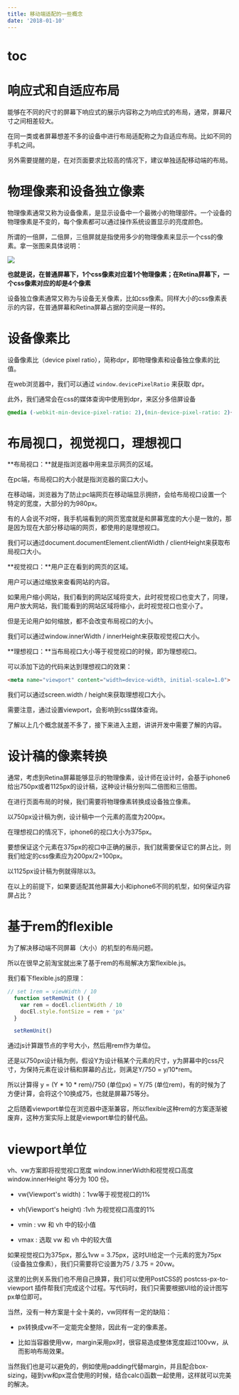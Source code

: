 ```yaml
---
title: 移动端适配的一些概念
date: '2018-01-10'
---
```


# toc

# 响应式和自适应布局

能够在不同的尺寸的屏幕下响应式的展示内容称之为响应式的布局，通常，屏幕尺寸之间相差较大。

在同一类或者屏幕想差不多的设备中进行布局适配称之为自适应布局。比如不同的手机之间。

另外需要提醒的是，在对页面要求比较高的情况下，建议单独适配移动端的布局。

# 物理像素和设备独立像素

物理像素通常又称为设备像素，是显示设备中一个最微小的物理部件。一个设备的物理像素是不变的，每个像素都可以通过操作系统设置显示的亮度颜色。

所谓的一倍屏，二倍屏，三倍屏就是指使用多少的物理像素来显示一个css的像素。拿一张图来具体说明：

![](./retina-web.jpg)

**也就是说，在普通屏幕下，1个css像素对应着1个物理像素；在Retina屏幕下，一个css像素对应的却是4个像素**

设备独立像素通常又称为与设备无关像素，比如css像素。同样大小的css像素表示的内容，在普通屏幕和Retina屏幕占据的空间是一样的。

# 设备像素比

设备像素比（device pixel ratio），简称dpr，即物理像素和设备独立像素的比值。

在web浏览器中，我们可以通过 `window.devicePixelRatio` 来获取 dpr。

此外，我们通常会在css的媒体查询中使用到dpr，来区分多倍屏设备

```css
@media (-webkit-min-device-pixel-ratio: 2),(min-device-pixel-ratio: 2){ }
```

# 布局视口，视觉视口，理想视口

**布局视口：**就是指浏览器中用来显示网页的区域。

在pc端，布局视口的大小就是指浏览器的窗口大小。

在移动端，浏览器为了防止pc端网页在移动端显示拥挤，会给布局视口设置一个特定的宽度，大部分的为980px。

有的人会说不对呀，我手机端看到的网页宽度就是和屏幕宽度的大小是一致的，那是因为现在大部分移动端的网页，都使用的是理想视口。

我们可以通过document.documentElement.clientWidth / clientHeight来获取布局视口大小。

**视觉视口：**用户正在看到的网页的区域。

用户可以通过缩放来查看网站的内容。

如果用户缩小网站，我们看到的网站区域将变大，此时视觉视口也变大了，同理，用户放大网站，我们能看到的网站区域将缩小，此时视觉视口也变小了。

但是无论用户如何缩放，都不会改变布局视口的大小。

我们可以通过window.innerWidth / innerHeight来获取视觉视口大小。

**理想视口：**当布局视口大小等于视觉视口的时候，即为理想视口。

可以添加下边的代码来达到理想视口的效果：

```html
<meta name="viewport" content="width=device-width, initial-scale=1.0">
```

我们可以通过screen.width / height来获取理想视口大小。

需要注意，通过设置viewport，会影响到css媒体查询。

了解以上几个概念就差不多了，接下来进入主题，讲讲开发中需要了解的内容。

# 设计稿的像素转换

通常，考虑到Retina屏幕能够显示的物理像素，设计师在设计时，会基于iphone6给出750px或者1125px的设计稿，这种设计稿分别叫二倍图和三倍图。

在进行页面布局的时候，我们需要将物理像素转换成设备独立像素。

以750px设计稿为例，设计稿中一个元素的高度为200px。

在理想视口的情况下，iphone6的视口大小为375px。

要想保证这个元素在375px的视口中正确的展示，我们就需要保证它的屏占比，则我们给定的css像素应为200px/2=100px。

以1125px设计稿为例就得除以3。

在以上的前提下，如果要适配其他屏幕大小和iphone6不同的机型，如何保证内容屏占比？

# 基于rem的flexible

为了解决移动端不同屏幕（大小）的机型的布局问题。

所以在很早之前淘宝就出来了基于rem的布局解决方案flexible.js。

我们看下flexible.js的原理：

```js
// set 1rem = viewWidth / 10
  function setRemUnit () {
    var rem = docEl.clientWidth / 10
    docEl.style.fontSize = rem + 'px'
  }

  setRemUnit()
```

通过js计算跟节点的字号大小，然后用rem作为单位。

还是以750px设计稿为例，假设Y为设计稿某个元素的尺寸，y为屏幕中的css尺寸，为保持元素在设计稿和屏幕的占比，则满足Y/750 = y/10*rem。

所以计算得 y = (Y * 10 * rem)/750 (单位px) = Y/75 (单位rem)，有的时候为了方便计算，会将这个10换成75，也就是屏幕75等分。

之后随着viewport单位在浏览器中逐渐兼容，所以flexible这种rem的方案逐渐被废弃，这种方案实际上就是viewport单位的替代品。

# viewport单位

vh、vw方案即将视觉视口宽度 window.innerWidth和视觉视口高度 window.innerHeight 等分为 100 份。

* vw(Viewport's width)：1vw等于视觉视口的1%

* vh(Viewport's height) :1vh 为视觉视口高度的1%

* vmin : vw 和 vh 中的较小值

* vmax : 选取 vw 和 vh 中的较大值

如果视觉视口为375px，那么1vw = 3.75px，这时UI给定一个元素的宽为75px（设备独立像素），我们只需要将它设置为75 / 3.75 = 20vw。

这里的比例关系我们也不用自己换算，我们可以使用PostCSS的 postcss-px-to-viewport 插件帮我们完成这个过程。写代码时，我们只需要根据UI给的设计图写px单位即可。

当然，没有一种方案是十全十美的，vw同样有一定的缺陷：

* px转换成vw不一定能完全整除，因此有一定的像素差。

* 比如当容器使用vw，margin采用px时，很容易造成整体宽度超过100vw，从而影响布局效果。

当然我们也是可以避免的，例如使用padding代替margin，并且配合box-sizing，碰到vw和px混合使用的时候，结合calc()函数一起使用，这样就可以完美的解决。